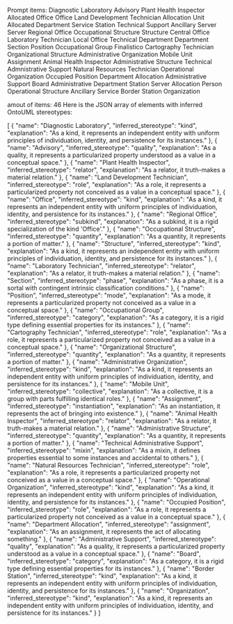 Prompt items: 
Diagnostic Laboratory
Advisory
Plant Health Inspector
Allocated Office
Office
Land Development Technician
Allocation Unit
Allocated Department
Service Station
Technical Support
Ancillary Server
Server
Regional Office
Occupational Structure
Structure
Central Office
Laboratory Technician
Local Office
Technical Department
Department
Section
Position
Occupational Group
Finalistico
Cartography Technician
Organizational Structure
Administrative Organization
Mobile Unit
Assignment
Animal Health Inspector
Administrative Structure
Technical Admnistrative Support
Natural Resources Technician
Operational Organization
Occupied Position
Department Allocation
Administrative Support
Board
Administrative Department
Station
Server Allocation
Person
Operational Structure
Ancillary Service
Border Station
Organization

amout of items: 46
Here is the JSON array of elements with inferred OntoUML stereotypes:

[
{
"name": "Diagnostic Laboratory",
"inferred_stereotype": "kind",
"explanation": "As a kind, it represents an independent entity with uniform principles of individuation, identity, and persistence for its instances."
},
{
"name": "Advisory",
"inferred_stereotype": "quality",
"explanation": "As a quality, it represents a particularized property understood as a value in a conceptual space."
},
{
"name": "Plant Health Inspector",
"inferred_stereotype": "relator",
"explanation": "As a relator, it truth-makes a material relation."
},
{
"name": "Land Development Technician",
"inferred_stereotype": "role",
"explanation": "As a role, it represents a particularized property not conceived as a value in a conceptual space."
},
{
"name": "Office",
"inferred_stereotype": "kind",
"explanation": "As a kind, it represents an independent entity with uniform principles of individuation, identity, and persistence for its instances."
},
{
"name": "Regional Office",
"inferred_stereotype": "subkind",
"explanation": "As a subkind, it is a rigid specialization of the kind 'Office'."
},
{
"name": "Occupational Structure",
"inferred_stereotype": "quantity",
"explanation": "As a quantity, it represents a portion of matter."
},
{
"name": "Structure",
"inferred_stereotype": "kind",
"explanation": "As a kind, it represents an independent entity with uniform principles of individuation, identity, and persistence for its instances."
},
{
"name": "Laboratory Technician",
"inferred_stereotype": "relator",
"explanation": "As a relator, it truth-makes a material relation."
},
{
"name": "Section",
"inferred_stereotype": "phase",
"explanation": "As a phase, it is a sortal with contingent intrinsic classification conditions."
},
{
"name": "Position",
"inferred_stereotype": "mode",
"explanation": "As a mode, it represents a particularized property not conceived as a value in a conceptual space."
},
{
"name": "Occupational Group",
"inferred_stereotype": "category",
"explanation": "As a category, it is a rigid type defining essential properties for its instances."
},
{
"name": "Cartography Technician",
"inferred_stereotype": "role",
"explanation": "As a role, it represents a particularized property not conceived as a value in a conceptual space."
},
{
"name": "Organizational Structure",
"inferred_stereotype": "quantity",
"explanation": "As a quantity, it represents a portion of matter."
},
{
"name": "Administrative Organization",
"inferred_stereotype": "kind",
"explanation": "As a kind, it represents an independent entity with uniform principles of individuation, identity, and persistence for its instances."
},
{
"name": "Mobile Unit",
"inferred_stereotype": "collective",
"explanation": "As a collective, it is a group with parts fulfilling identical roles."
},
{
"name": "Assignment",
"inferred_stereotype": "instantiation",
"explanation": "As an instantiation, it represents the act of bringing into existence."
},
{
"name": "Animal Health Inspector",
"inferred_stereotype": "relator",
"explanation": "As a relator, it truth-makes a material relation."
},
{
"name": "Administrative Structure",
"inferred_stereotype": "quantity",
"explanation": "As a quantity, it represents a portion of matter."
},
{
"name": "Technical Administrative Support",
"inferred_stereotype": "mixin",
"explanation": "As a mixin, it defines properties essential to some instances and accidental to others."
},
{
"name": "Natural Resources Technician",
"inferred_stereotype": "role",
"explanation": "As a role, it represents a particularized property not conceived as a value in a conceptual space."
},
{
"name": "Operational Organization",
"inferred_stereotype": "kind",
"explanation": "As a kind, it represents an independent entity with uniform principles of individuation, identity, and persistence for its instances."
},
{
"name": "Occupied Position",
"inferred_stereotype": "role",
"explanation": "As a role, it represents a particularized property not conceived as a value in a conceptual space."
},
{
"name": "Department Allocation",
"inferred_stereotype": "assignment",
"explanation": "As an assignment, it represents the act of allocating something."
},
{
"name": "Administrative Support",
"inferred_stereotype": "quality",
"explanation": "As a quality, it represents a particularized property understood as a value in a conceptual space."
},
{
"name": "Board",
"inferred_stereotype": "category",
"explanation": "As a category, it is a rigid type defining essential properties for its instances."
},
{
"name": "Border Station",
"inferred_stereotype": "kind",
"explanation": "As a kind, it represents an independent entity with uniform principles of individuation, identity, and persistence for its instances."
},
{
"name": "Organization",
"inferred_stereotype": "kind",
"explanation": "As a kind, it represents an independent entity with uniform principles of individuation, identity, and persistence for its instances."
}
]
